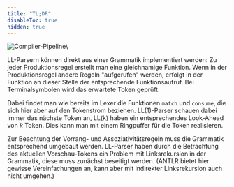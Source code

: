 ```yaml
---
title: "TL;DR"
disableToc: true
hidden: true
---
```


![Compiler-Pipeline](images/architektur_cb_parser)\

LL-Parsern können direkt aus einer Grammatik implementiert werden: Zu jeder Produktionsregel
erstellt man eine gleichnamige Funktion. Wenn in der Produktionsregel andere Regeln "aufgerufen"
werden, erfolgt in der Funktion an dieser Stelle der entsprechende Funktionsaufruf. Bei
Terminalsymbolen wird das erwartete Token geprüft.

Dabei findet man wie bereits im Lexer die Funktionen `match` und `consume`, die sich hier aber
auf den Tokenstrom beziehen. LL(1)-Parser schauen dabei immer das nächste Token an, LL(k) haben
ein entsprechendes Look-Ahead von $k$ Token. Dies kann man mit einem Ringpuffer für die Token
realisieren.

Zur Beachtung der Vorrang- und Assoziativitätsregeln muss die Grammatik entsprechend umgebaut
werden. LL-Parser haben durch die Betrachtung des aktuellen Vorschau-Tokens ein Problem mit
Linksrekursion in der Grammatik, diese muss zunächst beseitigt werden. (ANTLR bietet hier gewisse
Vereinfachungen an, kann aber mit indirekter Linksrekursion auch nicht umgehen.)